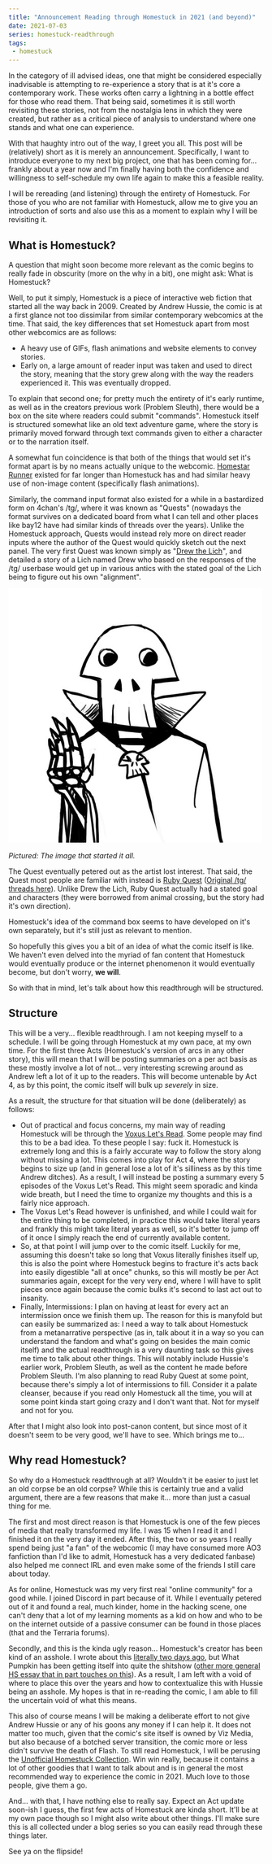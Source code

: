```yaml
---
title: "Announcement Reading through Homestuck in 2021 (and beyond)"
date: 2021-07-03
series: homestuck-readthrough
tags:
 - homestuck
---
```


In the category of ill advised ideas, one that might be considered especially inadvisable is attempting to re-experience a story that is at it's core a contemporary work. These works often carry a lightning in a bottle effect for those who read them. That being said, sometimes it is still worth revisiting these stories, not from the nostalgia lens in which they were created, but rather as a critical piece of analysis to understand where one stands and what one can experience.

With that haughty intro out of the way, I greet you all. This post will be (relatively) short as it is merely an announcement. Specifically, I want to introduce everyone to my next big project, one that has been coming for... frankly about a year now and I'm finally having both the confidence and willingness to self-schedule my own life again to make this a feasible reality.

I will be rereading (and listening) through the entirety of Homestuck. For those of you who are not familiar with Homestuck, allow me to give you an introduction of sorts and also use this as a moment to explain why I will be revisiting it.

## What is Homestuck?

A question that might soon become more relevant as the comic begins to really fade in obscurity (more on the why in a bit), one might ask: What is Homestuck?

Well, to put it simply, Homestuck is a piece of interactive web fiction that started all the way back in 2009. Created by Andrew Hussie, the comic is at a first glance not too dissimilar from similar contemporary webcomics at the time. That said, the key differences that set Homestuck apart from most other webcomics are as follows:

* A heavy use of GIFs, flash animations and website elements to convey stories.
* Early on, a large amount of reader input was taken and used to direct the story, meaning that the story grew along with the way the readers experienced it. This was eventually dropped.

To explain that second one; for pretty much the entirety of it's early runtime, as well as in the creators previous work (Problem Sleuth), there would be a box on the site where readers could submit "commands". Homestuck itself is structured somewhat like an old text adventure game, where the story is primarily moved forward through text commands given to either a character or to the narration itself.

A somewhat fun coincidence is that both of the things that would set it's format apart is by no means actually unique to the webcomic. [Homestar Runner](https://homestarrunner.com) existed for far longer than Homestuck has and had similar heavy use of non-image content (specifically flash animations). 

Similarly, the command input format also existed for a while in a bastardized form on 4chan's /tg/, where it was known as "Quests" (nowadays the format survives on a dedicated board from what I can tell and other places like bay12 have had similar kinds of threads over the years). Unlike the Homestuck approach, Quests would instead rely more on direct reader inputs where the author of the Quest would quickly sketch out the next panel. The very first Quest was known simply as "[Drew the Lich](http://suptg.thisisnotatrueending.com/archive.html?tags=Drew%20the%20lich)", and detailed a story of a Lich named Drew who based on the responses of the /tg/ userbase would get up in various antics with the stated goal of the Lich being to figure out his own "alignment".

![Drew the Lich](/static/blog/readthrough-announcement/drew.jpg)

*Pictured: The image that started it all.*

The Quest eventually petered out as the artist lost interest. That said, the Quest most people are familiar with instead is [Ruby Quest](http://evilcorporation.com.br/rubyquest/) ([Original /tg/ threads here](http://suptg.thisisnotatrueending.com/collection.html?collnum=0)). Unlike Drew the Lich, Ruby Quest actually had a stated goal and characters (they were borrowed from animal crossing, but the story had it's own direction).

Homestuck's idea of the command box seems to have developed on it's own separately, but it's still just as relevant to mention.

So hopefully this gives you a bit of an idea of what the comic itself is like. We haven't even delved into the myriad of fan content that Homestuck would eventually produce or the internet phenomenon it would eventually become, but don't worry, **we will**.

So with that in mind, let's talk about how this readthrough will be structured.

## Structure

This will be a very... flexible readthrough. I am not keeping myself to a schedule. I will be going through Homestuck at my own pace, at my own time. For the first three Acts (Homestuck's version of arcs in any other story), this will mean that I will be posting summaries on a per act basis as these mostly involve a lot of not... very interesting screwing around as Andrew left a lot of it up to the readers. This will become untenable by Act 4, as by this point, the comic itself will bulk up *severely* in size.

As a result, the structure for that situation will be done (deliberately) as follows:

* Out of practical and focus concerns, my main way of reading Homestuck will be through the [Voxus Let's Read](https://www.youtube.com/c/Voxus/playlists?view=50&sort=dd&shelf_id=2). Some people may find this to be a bad idea. To these people I say: fuck it. Homestuck is extremely long and this is a fairly accurate way to follow the story along without missing a lot. This comes into play for Act 4, where the story begins to size up (and in general lose a lot of it's silliness as by this time Andrew ditches). As a result, I will instead be posting a summary every 5 episodes of the Voxus Let's Read. This might seem sporadic and kinda wide breath, but I need the time to organize my thoughts and this is a fairly nice approach.
* The Voxus Let's Read however is unfinished, and while I could wait for the entire thing to be completed, in practice this would take literal years and frankly this might take literal years as well, so it's better to jump off of it once I simply reach the end of currently available content.
* So, at that point I will jump over to the comic itself. Luckily for me, assuming this doesn't take so long that Voxus literally finishes itself up, this is also the point where Homestuck begins to fracture it's acts back into easily digestible "all at once" chunks, so this will mostly be per Act summaries again, except for the very very end, where I will have to split pieces once again because the comic bulks it's second to last act out to insanity.
* Finally, Intermissions: I plan on having at least for every act an intermission once we finish them up. The reason for this is manyfold but can easily be summarized as: I need a way to talk about Homestuck from a metanarrative perspective (as in, talk about it in a way so you can understand the fandom and what's going on besides the main comic itself) and the actual readthrough is a very daunting task so this gives me time to talk about other things. This will notably include Hussie's earlier work, Problem Sleuth, as well as the content he made before Problem Sleuth. I'm also planning to read Ruby Quest at some point, because there's simply a lot of intermissions to fill. Consider it a palate cleanser, because if you read only Homestuck all the time, you will at some point kinda start going crazy and I don't want that. Not for myself and not for you.

After that I might also look into post-canon content, but since most of it doesn't seem to be very good, we'll have to see. Which brings me to...

## Why read Homestuck?

So why do a Homestuck readthrough at all? Wouldn't it be easier to just let an old corpse be an old corpse? While this is certainly true and a valid argument, there are a few reasons that make it... more than just a casual thing for me.

The first and most direct reason is that Homestuck is one of the few pieces of media that really transformed my life. I was 15 when I read it and I finished it on the very day it ended. After this, the two or so years I really spend being just "a fan" of the webcomic (I may have consumed more AO3 fanfiction than I'd like to admit, Homestuck has a very dedicated fanbase) also helped me connect IRL and even make some of the friends I still care about today. 

As for online, Homestuck was my very first real "online community" for a good while. I joined Discord in part because of it. While I eventually petered out of it and found a real, much kinder, home in the hacking scene, one can't deny that a lot of my learning moments as a kid on how and who to be on the internet outside of a passive consumer can be found in those places (that and the Terraria forums).

Secondly, and this is the kinda ugly reason... Homestuck's creator has been kind of an asshole. I wrote about this [literally two days ago](https://noirscape.dev/blog/rant-about-what-pumpkin-2021-07-01), but What Pumpkin has been getting itself into quite the shitshow ([other more general HS essay that in part touches on this](https://wiki.noirscape.dev/index.php/Essay:Homestuck)). As a result, I am left with a void of where to place this over the years and how to contextualize this with Hussie being an asshole. My hopes is that in re-reading the comic, I am able to fill the uncertain void of what this means.

This also of course means I will be making a deliberate effort to not give Andrew Hussie or any of his goons any money if I can help it. It does not matter too much, given that the comic's site itself is owned by Viz Media, but also because of a botched server transition, the comic more or less didn't survive the death of Flash. To still read Homestuck, I will be perusing the [Unofficial Homestuck Collection](https://bambosh.github.io/unofficial-homestuck-collection/). Win win really, because it contains a lot of other goodies that I want to talk about and is in general the most recommended way to experience the comic in 2021. Much love to those people, give them a go.

And... with that, I have nothing else to really say. Expect an Act update soon-ish I guess, the first few acts of Homestuck are kinda short. It'll be at my own pace though so I might also write about other things. I'll make sure this is all collected under a blog series so you can easily read through these things later.

See ya on the flipside!